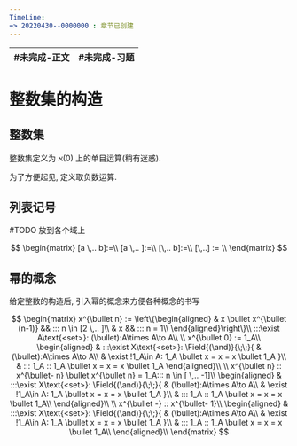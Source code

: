 ```yaml
---
TimeLine: 
=> 20220430--0000000 : 章节已创建
---
```

| #未完成-正文 | #未完成-习题 |
| ------------ | ------------ |

# 整数集的构造

## 整数集

整数集定义为 $\aleph(0)$ 上的单目运算(稍有迷惑). 

$$
$$

为了方便起见, 定义取负数运算. 

$$
$$

## 列表记号

#TODO 放到各个域上

$$
\begin{matrix}
[a \,.. b]:=\\
[a \,.. ]:=\\
[\,.. b]:=\\
[\,..] := \\
\end{matrix}
$$

## 幂的概念

给定整数的构造后, 引入幂的概念来方便各种概念的书写

$$
\begin{matrix}
x^{\bullet n} := 
\left\{\begin{aligned}
    & x \bullet x^{\bullet (n-1)} && ::: n \in [2 \,.. ]\\
    & x  && ::: n = 1\\
\end{aligned}\right\}\\
:::\exist A\text{<set>}: (\bullet):A\times A\to A\\
\\
x^{\bullet 0} := 1_A\\
\begin{aligned}
& :::\exist X\text{<set>}: \Field{(\and)}{\;\;}{
    & (\bullet):A\times A\to A\\
    & \exist !1_A\in A: 1_A \bullet x = x = x \bullet 1_A
}\\
& ::: 1_A :: 1_A \bullet x = x = x \bullet 1_A
\end{aligned}\\
\\
x^{\bullet n} :: x^{\bullet- n} \bullet x^{\bullet n} = 1_A::: n \in [ \,.. -1]\\
\begin{aligned}
& :::\exist X\text{<set>}: \Field{(\and)}{\;\;}{
    & (\bullet):A\times A\to A\\
    & \exist !1_A\in A: 1_A \bullet x = x = x \bullet 1_A
}\\
& ::: 1_A :: 1_A \bullet x = x = x \bullet 1_A\\
\end{aligned}\\
\\
x^{\bullet -} :: x^{\bullet- 1}\\
\begin{aligned}
& :::\exist X\text{<set>}: \Field{(\and)}{\;\;}{
    & (\bullet):A\times A\to A\\
    & \exist !1_A\in A: 1_A \bullet x = x = x \bullet 1_A
}\\
& ::: 1_A :: 1_A \bullet x = x = x \bullet 1_A\\
\end{aligned}\\
\end{matrix}
$$